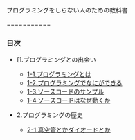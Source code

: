 プログラミングをしらない人のための教科書

===========

### 目次

 - [1.プログラミングとの出会い
   - [1-1.プログラミングとは](1-1.md)
   - [1-2.プログラミングでなにができる](1-2.md)
   - [1-3.ソースコードのサンプル](1-3.md)
   - [1-4.ソースコードはなぜ動くか](1-4.md)

 - 2.プログラミングの歴史
   - [2-1.真空管とかダイオードとか](2-1.md)

